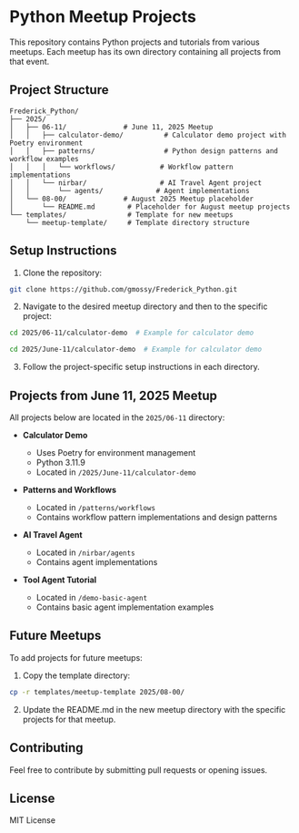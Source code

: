# Python Meetup Projects

This repository contains Python projects and tutorials from various meetups. Each meetup has its own directory containing all projects from that event.

## Project Structure

```
Frederick_Python/
├── 2025/
│   ├── 06-11/              # June 11, 2025 Meetup
│   │   ├── calculator-demo/          # Calculator demo project with Poetry environment
│   │   ├── patterns/                 # Python design patterns and workflow examples
│   │   │   └── workflows/           # Workflow pattern implementations
│   │   └── nirbar/                  # AI Travel Agent project
│   │       └── agents/             # Agent implementations
│   └── 08-00/              # August 2025 Meetup placeholder
│       └── README.md        # Placeholder for August meetup projects
└── templates/               # Template for new meetups
    └── meetup-template/     # Template directory structure
```

## Setup Instructions

1. Clone the repository:
```bash
git clone https://github.com/gmossy/Frederick_Python.git
```

2. Navigate to the desired meetup directory and then to the specific project:
```bash
cd 2025/06-11/calculator-demo  # Example for calculator demo
```
```bash
cd 2025/June-11/calculator-demo  # Example for calculator demo
```

3. Follow the project-specific setup instructions in each directory.

## Projects from June 11, 2025 Meetup

All projects below are located in the `2025/06-11` directory:
- **Calculator Demo**
  - Uses Poetry for environment management
  - Python 3.11.9
  - Located in `/2025/June-11/calculator-demo`

- **Patterns and Workflows**
  - Located in `/patterns/workflows`
  - Contains workflow pattern implementations and design patterns

- **AI Travel Agent**
  - Located in `/nirbar/agents`
  - Contains agent implementations

- **Tool Agent Tutorial**
  - Located in `/demo-basic-agent`
  - Contains basic agent implementation examples

## Future Meetups

To add projects for future meetups:

1. Copy the template directory:
```bash
cp -r templates/meetup-template 2025/08-00/
```

2. Update the README.md in the new meetup directory with the specific projects for that meetup.

## Contributing

Feel free to contribute by submitting pull requests or opening issues.

## License

MIT License
